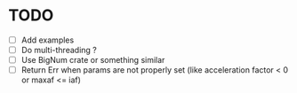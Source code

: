 TODO
====

- [ ] Add examples
- [ ] Do multi-threading ?
- [ ] Use BigNum crate or something similar
- [ ] Return Err when params are not properly set (like acceleration factor < 0 or maxaf <= iaf)